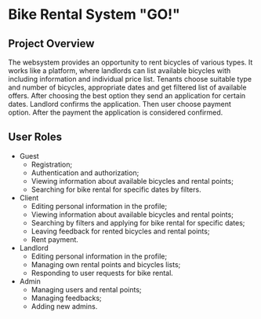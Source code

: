# Bike Rental System "GO!"
## Project Overview
The websystem provides an opportunity to rent bicycles of various types. It works like a platform, where landlords can list available bicycles with including information and individual price list. Tenants choose suitable type and number of bicycles, appropriate dates and get filtered list of available offers. After choosing the best option they send an application for certain dates. Landlord confirms the application. Then user choose payment option. After the payment the application is considered confirmed.
## User Roles
- Guest
  - Registration;
  - Authentication and authorization;
  - Viewing information about available bicycles and rental points;
  - Searching for bike rental for specific dates by filters.
- Client
  - Editing personal information in the profile;
  - Viewing information about available bicycles and rental points;
  - Searching by filters and applying for bike rental for specific dates;
  - Leaving feedback for rented bicycles and rental points;
  - Rent payment.
- Landlord
  - Editing personal information in the profile;
  - Managing own rental points and bicycles lists;
  - Responding to user requests for bike rental.
- Admin
  - Managing users and rental points;
  - Managing feedbacks;
  - Adding new admins.
